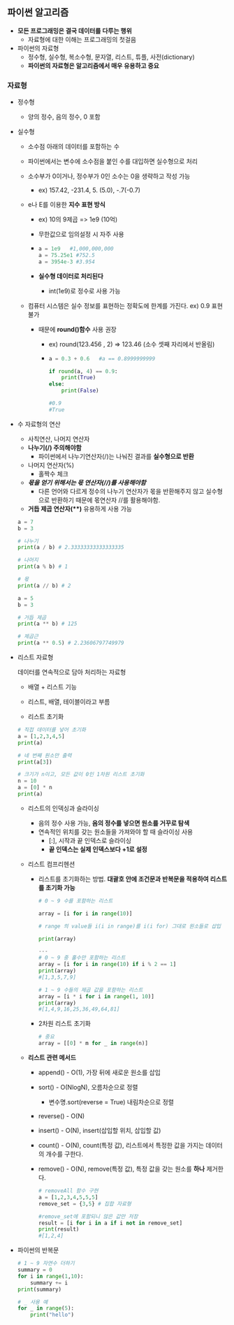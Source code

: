 ## 파이썬 알고리즘

- **모든 프로그래밍은 결국 데이터를 다루는 행위**
  - 자료형에 대한 이해는 프로그래밍의 첫걸음
- 파이썬의 자료형
  - 정수형, 실수형, 복소수형, 문자열, 리스트, 튜플, 사전(dictionary)
  - **파이썬의 자료형은 알고리즘에서 매우 유용하고 중요**

### 자료형

- 정수형

  - 양의 정수, 음의 정수, 0 포함

- 실수형

  - 소수점 아래의 데이터를 포함하는 수

  - 파이썬에서는 변수에 소수점을 붙인 수를 대입하면 실수형으로 처리

  - 소수부가 0이거나, 정수부가 0인 소수는 0을 생략하고 작성 가능

    - ex) 157.42, -231.4, 5. (5.0), -.7(-0.7)

  - e나 E를 이용한 **지수 표현 방식**

    - ex) 10의 9제곱 => 1e9 (10억)

    - 무한값으로 임의설정 시 자주 사용

    - ```python
      a = 1e9	#1,000,000,000
      a = 75.25e1 #752.5
      a = 3954e-3 #3.954
      ```

    - **실수형 데이터로 처리된다**

      - int(1e9)로 정수로 사용 가능

  - 컴퓨터 시스템은 실수 정보를 표현하는 정확도에 한계를 가진다. ex) 0.9 표현 불가

    - 때문에 **round()함수** 사용 권장

      - ex) round(123.456 , 2) => 123.46 (소수 셋째 자리에서 반올림)

      - ```python
        a = 0.3 + 0.6	#a == 0.8999999999
        
        if round(a, 4) == 0.9:	
            print(True)
        else:
            print(False)
        
        #0.9
        #True
        ```

- 수 자료형의 연산

  - 사칙연산, 나머지 연산자
  - **나누기(/) 주의해야함**
    - 파이썬에서 나누기연산자(/)는 나눠진 결과를 **실수형으로 반환**
  - 나머지 연산자(%)
    - 홀짝수 체크
  - ***몫을 얻기 위해서는 몫 연산자(//)를 사용해야함***
    - 다른 언어와 다르게 정수의 나누기 연산자가 몫을 반환해주지 않고 실수형으로 반환하기 때문에 몫연산자 //를 활용해야함.
  - **거듭 제곱 연산자(\*\*)** 유용하게 사용 가능

  ```python
  a = 7
  b = 3
  
  # 나누기
  print(a / b) # 2.33333333333333335
  
  # 나머지
  print(a % b) # 1
  
  # 몫
  print(a // b) # 2
  
  a = 5
  b = 3
  
  # 거듭 제곱
  print(a ** b) # 125
  
  # 제곱근
  print(a ** 0.5) # 2.23606797749979
  ```

- 리스트 자료형

  데이터를 연속적으로 담아 처리하는 자료형

  - 배열 + 리스트 기능
  - 리스트, 배열, 테이블이라고 부름

  - 리스트 초기화

  ```python
  # 직접 데이터를 넣어 초기화
  a = [1,2,3,4,5]
  print(a)
  
  # 네 번째 원소만 출력
  print(a[3])
  
  # 크기가 n이고, 모든 값이 0인 1차원 리스트 초기화
  n = 10
  a = [0] * n
  print(a)
  ```

  - 리스트의 인덱싱과 슬라이싱

    - 음의 정수 사용 가능, **음의 정수를 넣으면 원소를 거꾸로 탐색**
    - 연속적인  위치를 갖는 원소들을 가져와야 할 때 슬라이싱 사용
      - [:], 시작과 끝 인덱스로 슬라이싱
      - **끝 인덱스는 실제 인덱스보다 +1로 설정**

  - 리스트 컴프리헨션

    - 리스트를 초기화하는 방법. **대괄호 안에 조건문과 반복문을 적용하여 리스트를 초기화 가능**

      ```python
      # 0 ~ 9 수를 포함하는 리스트
      
      array = [i for i in range(10)]
      
      # range 의 value들 i(i in range)를 i(i for) 그대로 원소들로 삽입
      
      print(array)
      
      ---
      # 0 ~ 9 중 홀수만 포함하는 리스트
      array = [i for i in range(10) if i % 2 == 1]
      print(array)
      #[1,3,5,7,9]
      
      # 1 ~ 9 수들의 제곱 값을 포함하는 리스트
      array = [i * i for i in range(1, 10)]
      print(array)
      #[1,4,9,16,25,36,49,64,81]
      ```

    - 2차원 리스트 초기화

      ```python
      # 중요
      array = [[0] * m for _ in range(n)]
      ```

  - **리스트 관련 메서드**

    - append() - O(1), 가장 뒤에 새로운 원소를 삽입

    - sort() - O(NlogN), 오름차순으로 정렬

      - 변수명.sort(reverse = True) 내림차순으로 정렬

    - reverse() - O(N)

    - insert() - O(N), insert(삽입할 위치, 삽입할 값)

    - count() - O(N), count(특정 값), 리스트에서 특정한 값을 가지는 데이터의 개수를 구한다.

    - remove() - O(N), remove(특정 값), 특정 값을 갖는 원소를 **하나** 제거한다.

      ```python
      # removeAll 함수 구현
      a = [1,2,3,4,5,5,5]
      remove_set = {3,5} # 집합 자료형
      
      #remove_set에 포함되니 않은 값만 저장
      result = [i for i in a if i not in remove_set]
      print(result)
      #[1,2,4]
      ```

      

- 파이썬의 반복문

  ```python
  # 1 ~ 9 자연수 더하기
  summary = 0
  for i in range(1,10):
      summary += i
  print(summary)
  
  # _ 사용 예
  for _ in range(5):
      print("hello")
  ```

  
